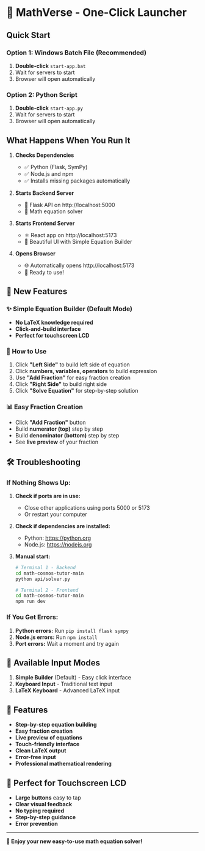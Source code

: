 # 🚀 MathVerse - One-Click Launcher

## Quick Start

### Option 1: Windows Batch File (Recommended)
1. **Double-click** `start-app.bat`
2. Wait for servers to start
3. Browser will open automatically

### Option 2: Python Script
1. **Double-click** `start-app.py`
2. Wait for servers to start
3. Browser will open automatically

## What Happens When You Run It

1. **Checks Dependencies**
   - ✅ Python (Flask, SymPy)
   - ✅ Node.js and npm
   - ✅ Installs missing packages automatically

2. **Starts Backend Server**
   - 🔬 Flask API on http://localhost:5000
   - 🧮 Math equation solver

3. **Starts Frontend Server**
   - ⚛️ React app on http://localhost:5173
   - 🎨 Beautiful UI with Simple Equation Builder

4. **Opens Browser**
   - 🌐 Automatically opens http://localhost:5173
   - 🎯 Ready to use!

## 🎯 New Features

### ✨ Simple Equation Builder (Default Mode)
- **No LaTeX knowledge required**
- **Click-and-build interface**
- **Perfect for touchscreen LCD**

### 🔧 How to Use
1. Click **"Left Side"** to build left side of equation
2. Click **numbers, variables, operators** to build expression
3. Use **"Add Fraction"** for easy fraction creation
4. Click **"Right Side"** to build right side
5. Click **"Solve Equation"** for step-by-step solution

### 📊 Easy Fraction Creation
- Click **"Add Fraction"** button
- Build **numerator (top)** step by step
- Build **denominator (bottom)** step by step
- See **live preview** of your fraction

## 🛠️ Troubleshooting

### If Nothing Shows Up:
1. **Check if ports are in use:**
   - Close other applications using ports 5000 or 5173
   - Or restart your computer

2. **Check if dependencies are installed:**
   - Python: https://python.org
   - Node.js: https://nodejs.org

3. **Manual start:**
   ```bash
   # Terminal 1 - Backend
   cd math-cosmos-tutor-main
   python api/solver.py
   
   # Terminal 2 - Frontend
   cd math-cosmos-tutor-main
   npm run dev
   ```

### If You Get Errors:
1. **Python errors:** Run `pip install flask sympy`
2. **Node.js errors:** Run `npm install`
3. **Port errors:** Wait a moment and try again

## 🎨 Available Input Modes

1. **Simple Builder** (Default) - Easy click interface
2. **Keyboard Input** - Traditional text input
3. **LaTeX Keyboard** - Advanced LaTeX input

## 🌟 Features

- **Step-by-step equation building**
- **Easy fraction creation**
- **Live preview of equations**
- **Touch-friendly interface**
- **Clean LaTeX output**
- **Error-free input**
- **Professional mathematical rendering**

## 📱 Perfect for Touchscreen LCD

- **Large buttons** easy to tap
- **Clear visual feedback**
- **No typing required**
- **Step-by-step guidance**
- **Error prevention**

---

**🎉 Enjoy your new easy-to-use math equation solver!** 